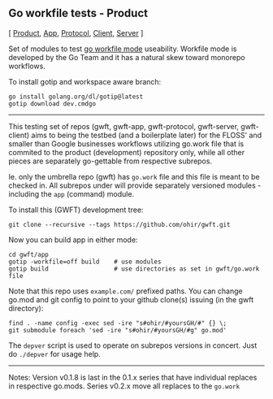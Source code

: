 ## Go workfile tests - Product 

[ [Product](https://github.com/ohir/gwft), [App](https://github.com/ohir/gwft-app), [Protocol](https://github.com/ohir/gwft-protocol), [Client](https://github.com/ohir/gwft-client), [Server](https://github.com/ohir/gwft-server) ]

Set of modules to test [go workfile mode](https://github.com/golang/go/issues/45713) useability.
Workfile mode is developed by the Go Team and it has a natural skew toward monorepo workflows.


To install gotip and workspace aware branch:
```
go install golang.org/dl/gotip@latest
gotip download dev.cmdgo
```
---

This testing set of repos (gwft, gwft-app, gwft-protocol, gwft-server, gwft-client) aims to being the testbed (and a boilerplate later) for the FLOSS' and smaller than Google businesses workflows utilizing go.work file that is commited to the product (development) repository only, while all other pieces are separately go-gettable from respective subrepos.

Ie. only the umbrella repo (gwft) has `go.work` file and this file is meant to be checked in.  All subrepos under will provide separately versioned modules - including the `app` (command) module.


To install this (GWFT) development tree:

```
git clone --recursive --tags https://github.com/ohir/gwft.git
```

Now you can build app in either mode:

```
cd gwft/app
gotip -workfile=off build    # use modules
gotip build                  # use directories as set in gwft/go.work file
```

Note that this repo uses `example.com/` prefixed paths. You can change go.mod and git config to point to your github clone(s) issuing (in the gwft directory):

```
find . -name config -exec sed -ire "s#ohir/#yoursGH/#" {} \;
git submodule foreach 'sed -ire "s#ohir/#yoursGH/#g" go.mod'
```

The `depver` script is used to operate on subrepos versions in concert.
Just do `./depver` for usage help.

---
Notes:
Version v0.1.8 is last in the 0.1.x series that have individual replaces in respective go.mods.
Series v0.2.x move all replaces to the `go.work`

